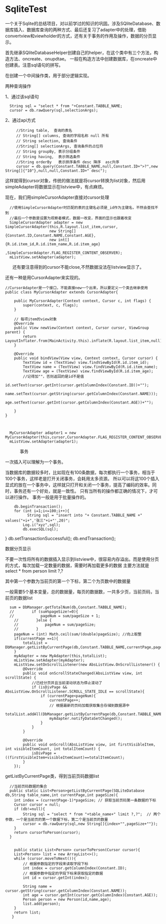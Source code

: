 
# SqliteTest

一个关于Sqlite的总结项目，对以前学过的知识的巩固。涉及SQliteDatabase、数据库插入、数据库查询的两种方式、最后还复习了adapter中的处理，借助convertview和viewholder的方式，还有关于事务的作用及操作，数据的分页显示。

首先继承SQliteDatabaseHelper创建自己的helper，在这个类中有三个方法，构造方法、oncreate、onupdtae。
一般在构造方法中创建数据库，在oncreate中创建表。注意sql语句的拼写。


在创建一个中间操作类，用于部分逻辑实现。

两种查询操作


1、通过该sql语句
    
      String sql = "select * from "+Constant.TABBLE_NAME;
      cursor = db.rawQuery(sql,selectionArgs);

2、通过api方式

      
      
         //String table,  查询的表名
         // String[] columns, 查询的字段名称 null 所有
         // String selection, 查询条件
         //String[] selectionArgs, 查询条件的占位符
         // String groupBy, 表示分组条件
         // String having,  表示筛选条件
         //String orderBy   表示排序条件 desc 降序  asc升序      
         cursor = db.query(Constant.TABBLE_NAME,null,Constant.ID+">?",new String[]{"10"},null,null,Constant.ID+" desc");


这样就得到cursor对象，传统的做法就是将cursor转换为list对象，然后用simpleAdapter将数据显示在listview中，有点麻烦。

现在，我们用simpleCursorAdapter直接对cursor处理

      //使用SimpleCursorAdapter时匹配的表的主键名必须是_id作为主键名，不然会查找不到
      //最后一个参数是设置为观察者模式，数据一改变，界面的显示也跟着改变
      SimpleCursorAdapter adapter = new SimpleCursorAdapter(this,R.layout.list_item,cursor,
                        new String[]{Constant.ID,Constant.NAME,Constant.AGE},
                        new int[]{R.id.item_id,R.id.item_name,R.id.item_age}
                        ,SimpleCursorAdapter.FLAG_REGISTER_CONTENT_OBSERVER);
      mListView.setAdapter(adapter);
      
还有要注意得到的cursor不能close,不然数据没法在listview显示了。

还有一种是用CursorAdapter来实现的。
       


    //CursorAdapter是一个接口，不能直接new一个出来，所以要定义一个类去继承使用
    public class MyCursorAdapter extends CursorAdapter{

        public MyCursorAdapter(Context context, Cursor c, int flags) {
            super(context, c, flags);
        }

        // 每项item的view对象
        @Override
        public View newView(Context context, Cursor cursor, ViewGroup parent) {
            return LayoutInflater.from(MainActivity.this).inflate(R.layout.list_item,null);
        }

        @Override
        public void bindView(View view, Context context, Cursor cursor) {
            TextView id = (TextView) view.findViewById(R.id.item_id);
            TextView name = (TextView) view.findViewById(R.id.item_name);
            TextView age = (TextView) view.findViewById(R.id.item_age);
            //记得加""，否则返回的是id不是值
            id.setText(cursor.getInt(cursor.getColumnIndex(Constant.ID))+"");
            name.setText(cursor.getString(cursor.getColumnIndex(Constant.NAME)));
            age.setText(cursor.getInt(cursor.getColumnIndex(Constant.AGE))+"");

        }
    }



      MyCursorAdapter adapter1 = new MyCursorAdapter(this,cursor,CursorAdapter.FLAG_REGISTER_CONTENT_OBSERVER) 
      mListView.setAdapter(adapter1);
        
      
事务

 一次插入可以理解为一个事务。

当数据库的数据较多时，比如现在有100条数据，每次都执行一个事务，相当于100个事务，这样老是打开关闭事务，会耗用太多资源。
所以可以将这100个插入显式的放在一个事务中，这样就只打开和关闭一个事务，提高了编码的效率。同时，事务还有一个好处，就是一致性。
只有当所有的操作都正确的情况下，才可以进行操作。
事务一般是用于批量操作的。

        db.beginTransaction();
        for (int i=1;i<=100;i++){
              String sql = "insert into "+ Constant.TABBLE_NAME +" values("+i+",'张三"+i+"',20)";
            Log.i("xyz",sql);
            db.execSQL(sql);

}
        db.setTransactionSuccessful();
        db.endTransaction();
        
 
 数据分页显示
 
 不要一次性将所有的数据插入显示到listview中，很容易内存溢出。而是使用分页的方式，每次加载一定数量的数据，需要时再加载更多的数据
 主要方法就是select * from person limit ?,?
 
 其中第一个参数为当前页的第一个下标，第二个为页数中的数据量
 
 一般需要5个基本变量，总的数据量，每页的数据数，一共多少页，当前页码，当前页的数据list
 
      sum = DbManager.getTotalNum(db,Constant.TABBLE_NAME);
      //        if (sum%pageSize!=0){
      //            pageNum = sum/pageSize + 1;
        //        }else {
        //            pageNum = sum/pageSize;
        //        }
        pageNum = (int) Math.ceil(sum/(double)pageSize); //向上取整
        if(currentPage ==1){
            totalList = DbManager.getListByCurrentPage(db,Constant.TABBLE_NAME,currentPage,pageSize);
        }
        myAdapter = new MyAdapter(this,totalList);
        mListView.setAdapter(myAdapter);
        mListView.setOnScrollListener(new AbsListView.OnScrollListener() {
            @Override
            public void onScrollStateChanged(AbsListView view, int scrollState) {
                //已经分页并且当前滚动状态为停止滚动了
                if (isDivPage && AbsListView.OnScrollListener.SCROLL_STATE_IDLE == scrollState){
                    if (currentPage<pageNum){
                        currentPage++;
                        // 根据最新的页码加载获取集合存储到数据源中
                        totalList.addAll(DbManager.getListByCurrentPage(db,Constant.TABBLE_NAME,currentPage,pageSize));
                        myAdapter.notifyDataSetChanged();
                    }
                }
            }

            @Override
            public void onScroll(AbsListView view, int firstVisibleItem, int visibleItemCount, int totalItemCount) {
                isDivPage = ((firstVisibleItem+visibleItemCount)==totalItemCount);
            }
        });


 getListByCurrentPage类，得到当前页码数据list
 
      //当前页码数据的集合
      public static List<Person>getListByCurrentPage(SQLiteDatabase db,String table_name,int currentPage,int pageSize){
        int index = (currentPage-1)*pageSize; // 获取当前页码第一条数据的下标
        Cursor cursor = null;
        if (db!=null){
            String sql = "select * from "+table_name+" limit ?,?";  // 两个参数，一个是当前页的第一个数据下标，第二个是当前页的数量
            cursor = db.rawQuery(sql,new String[]{index+"",pageSize+""});
        }
        return cursorToPerson(cursor);
      }
 
 
        public static List<Person> cursorToPerson(Cursor cursor){
        List<Person> list = new ArrayList<>();
        while (cursor.moveToNext()){
            // 根据参数指定的字段来读取字段下标
            int index = cursor.getColumnIndex(Constant.ID);
            // 根据参数中指定的字段下标来获取指定的数据
            int id = cursor.getInt(index);

            String name = cursor.getString(cursor.getColumnIndex(Constant.NAME));
            int age = cursor.getInt(cursor.getColumnIndex(Constant.AGE));
            Person person = new Person(id,name,age);
            list.add(person);
        }
        return list;
       }
